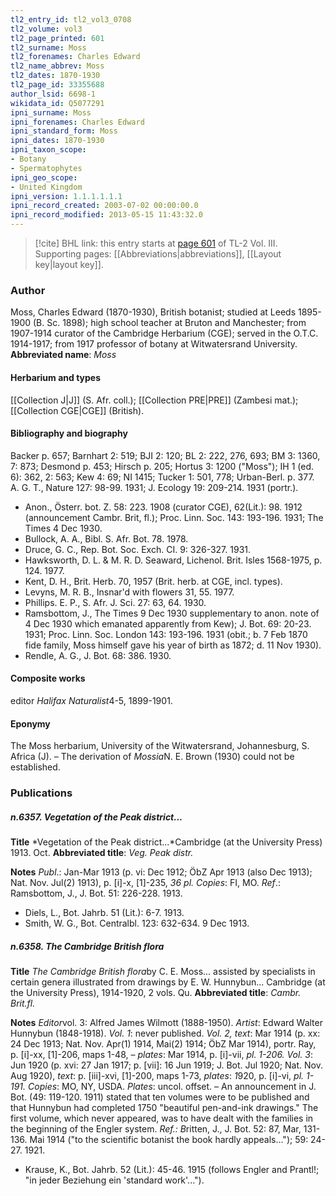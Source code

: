 ```yaml
---
tl2_entry_id: tl2_vol3_0708
tl2_volume: vol3
tl2_page_printed: 601
tl2_surname: Moss
tl2_forenames: Charles Edward
tl2_name_abbrev: Moss
tl2_dates: 1870-1930
tl2_page_id: 33355688
author_lsid: 6698-1
wikidata_id: Q5077291
ipni_surname: Moss
ipni_forenames: Charles Edward
ipni_standard_form: Moss
ipni_dates: 1870-1930
ipni_taxon_scope: 
- Botany
- Spermatophytes
ipni_geo_scope: 
- United Kingdom
ipni_version: 1.1.1.1.1.1
ipni_record_created: 2003-07-02 00:00:00.0
ipni_record_modified: 2013-05-15 11:43:32.0
---
```



> [!cite] BHL link: this entry starts at [page 601](https://www.biodiversitylibrary.org/page/33355688) of TL-2 Vol. III.
> Supporting pages: [[Abbreviations|abbreviations]], [[Layout key|layout key]].

### Author

Moss, Charles Edward (1870-1930), British botanist; studied at Leeds 1895-1900 (B. Sc. 1898); high school teacher at Bruton and Manchester; from 1907-1914 curator of the Cambridge Herbarium (CGE); served in the O.T.C. 1914-1917; from 1917 professor of botany at Witwatersrand University. 
**Abbreviated name**: *Moss*

#### Herbarium and types

[[Collection J|J]] (S. Afr. coll.); [[Collection PRE|PRE]] (Zambesi mat.); [[Collection CGE|CGE]] (British).

#### Bibliography and biography

Backer p. 657; Barnhart 2: 519; BJI 2: 120; BL 2: 222, 276, 693; BM 3: 1360, 7: 873; Desmond p. 453; Hirsch p. 205; Hortus 3: 1200 ("Moss"); IH 1 (ed. 6): 362, 2: 563; Kew 4: 69; NI 1415; Tucker 1: 501, 778; Urban-Berl. p. 377. A. G. T., Nature 127: 98-99. 1931; J. Ecology 19: 209-214. 1931 (portr.).
- Anon., Österr. bot. Z. 58: 223. 1908 (curator CGE), 62(Lit.): 98. 1912 (announcement Cambr. Brit, fl.); Proc. Linn. Soc. 143: 193-196. 1931; The Times 4 Dec 1930.
- Bullock, A. A., Bibl. S. Afr. Bot. 78. 1978.
- Druce, G. C., Rep. Bot. Soc. Exch. CI. 9: 326-327. 1931.
- Hawksworth, D. L. & M. R. D. Seaward, Lichenol. Brit. Isles 1568-1975, p. 124. 1977.
- Kent, D. H., Brit. Herb. 70, 1957 (Brit. herb. at CGE, incl. types).
- Levyns, M. R. B., Insnar'd with flowers 31, 55. 1977.
- Phillips. E. P., S. Afr. J. Sci. 27: 63, 64. 1930.
- Ramsbottom, J., The Times 9 Dec 1930 supplementary to anon. note of 4 Dec 1930 which emanated apparently from Kew); J. Bot. 69: 20-23. 1931; Proc. Linn. Soc. London 143: 193-196. 1931 (obit.; b. 7 Feb 1870 fide family, Moss himself gave his year of birth as 1872; d. 11 Nov 1930).
- Rendle, A. G., J. Bot. 68: 386. 1930.

#### Composite works

editor *Halifax Naturalist*4-5, 1899-1901.

#### Eponymy

The Moss herbarium, University of the Witwatersrand, Johannesburg, S. Africa (J). – The derivation of *Mossia*N. E. Brown (1930) could not be established.

### Publications

##### n.6357. Vegetation of the Peak district...

**Title**
*Vegetation of the Peak district...*Cambridge (at the University Press) 1913. Oct.
**Abbreviated title**: *Veg. Peak distr.*

**Notes**
*Publ*.: Jan-Mar 1913 (p. vi: Dec 1912; ÖbZ Apr 1913 (also Dec 1913); Nat. Nov. Jul(2) 1913), p. \[i\]-x, \[1\]-235, *36 pl. Copies*: FI, MO.
*Ref*.: Ramsbottom, J., J. Bot. 51: 226-228. 1913.
- Diels, L., Bot. Jahrb. 51 (Lit.): 6-7. 1913.
- Smith, W. G., Bot. Centralbl. 123: 632-634. 9 Dec 1913.

##### n.6358. The Cambridge British flora

**Title**
*The Cambridge British flora*by C. E. Moss... assisted by specialists in certain genera illustrated from drawings by E. W. Hunnybun... Cambridge (at the University Press), 1914-1920, 2 vols. Qu.
**Abbreviated title**: *Cambr. Brit.fl.*

**Notes**
*Editor*vol. 3: Alfred James Wilmott (1888-1950).
*Artist*: Edward Walter Hunnybun (1848-1918).
*Vol. 1*: never published.
*Vol. 2, text*: Mar 1914 (p. xx: 24 Dec 1913; Nat. Nov. Apr(1) 1914, Mai(2) 1914; ÖbZ Mar 1914), portr. Ray, p. \[i\]-xx, \[1\]-206, maps 1-48, – *plates*: Mar 1914, p. \[i\]-vii, *pl. 1-206.*
*Vol. 3*: Jun 1920 (p. xvi: 27 Jan 1917; p. \[vii\]: 16 Jun 1919; J. Bot. Jul 1920; Nat. Nov. Aug 1920), *text*: p. \[iii\]-xvi, \[1\]-200, maps 1-73, *plates*: *1*920, p. \[i\]-vi, *pl. 1-191.*
*Copies*: MO, NY, USDA. *Plates*: uncol. offset. – An announcement in J. Bot. (49: 119-120. 1911) stated that ten volumes were to be published and that Hunnybun had completed 1750 "beautiful pen-and-ink drawings." The first volume, which never appeared, was to have dealt with the families in the beginning of the Engler system.
*Ref.: B*ritten, J., J. Bot. 52: 87, Mar, 131-136. Mai 1914 ("to the scientific botanist the book hardly appeals..."); 59: 24-27. 1921.
- Krause, K., Bot. Jahrb. 52 (Lit.): 45-46. 1915 (follows Engler and Prantl!; "in jeder Beziehung ein 'standard work'...").

